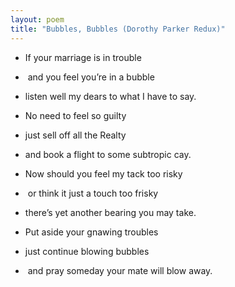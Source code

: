 ```yaml
---
layout: poem
title: "Bubbles, Bubbles (Dorothy Parker Redux)"
---
```


- If your marriage is in trouble
-  and you feel you’re in a bubble 
- listen well my dears to what I have to say.

- No need to feel so guilty 
- just sell off all the Realty 
- and book a flight to some subtropic cay.

- Now should you feel my tack too risky
-  or think it just a touch too frisky 
- there’s yet another bearing you may take.

- Put aside your gnawing troubles 
- just continue blowing bubbles
-  and pray someday your mate will blow away.